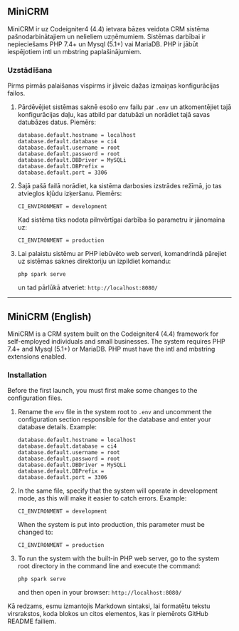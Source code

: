 
## MiniCRM

MiniCRM ir uz Codeigniter4 (4.4) ietvara bāzes veidota CRM sistēma pašnodarbinātajiem un nelieliem uzņēmumiem. Sistēmas darbībai ir nepieciešams PHP 7.4+ un Mysql (5.1+) vai MariaDB.
PHP ir jābūt iespējotiem intl un mbstring paplašinājumiem.

### Uzstādīšana

Pirms pirmās palaišanas vispirms ir jāveic dažas izmaiņas konfigurācijas failos.

1.  Pārdēvējiet sistēmas saknē esošo `env` failu par `.env` un atkomentējiet tajā konfigurācijas daļu, kas atbild par datubāzi un norādiet tajā savas datubāzes datus.
    Piemērs:

    ```
    database.default.hostname = localhost
    database.default.database = ci4
    database.default.username = root
    database.default.password = root
    database.default.DBDriver = MySQLi
    database.default.DBPrefix =
    database.default.port = 3306
    ```

2.  Šajā pašā failā norādiet, ka sistēma darbosies izstrādes režīmā, jo tas atvieglos kļūdu izķeršanu.
    Piemērs:

    ```
    CI_ENVIRONMENT = development
    ```

    Kad sistēma tiks nodota pilnvērtīgai darbība šo parametru ir jānomaina uz:

    ```
    CI_ENVIRONMENT = production
    ```

3.  Lai palaistu sistēmu ar PHP iebūvēto web serveri, komandrindā pārejiet uz sistēmas saknes direktoriju un izpildiet komandu:

    ```
    php spark serve
    ```

    un tad pārlūkā atveriet: `http://localhost:8080/`

---

## MiniCRM (English)

MiniCRM is a CRM system built on the Codeigniter4 (4.4) framework for self-employed individuals and small businesses. The system requires PHP 7.4+ and Mysql (5.1+) or MariaDB.
PHP must have the intl and mbstring extensions enabled.

### Installation

Before the first launch, you must first make some changes to the configuration files.

1.  Rename the `env` file in the system root to `.env` and uncomment the configuration section responsible for the database and enter your database details.
    Example:

    ```
    database.default.hostname = localhost
    database.default.database = ci4
    database.default.username = root
    database.default.password = root
    database.default.DBDriver = MySQLi
    database.default.DBPrefix =
    database.default.port = 3306
    ```

2.  In the same file, specify that the system will operate in development mode, as this will make it easier to catch errors.
    Example:

    ```
    CI_ENVIRONMENT = development
    ```

    When the system is put into production, this parameter must be changed to:

    ```
    CI_ENVIRONMENT = production
    ```

3.  To run the system with the built-in PHP web server, go to the system root directory in the command line and execute the command:

    ```
    php spark serve
    ```

    and then open in your browser: `http://localhost:8080/`

Kā redzams, esmu izmantojis Markdown sintaksi, lai formatētu tekstu virsrakstos, koda blokos un citos elementos, kas ir piemērots GitHub README failiem.
